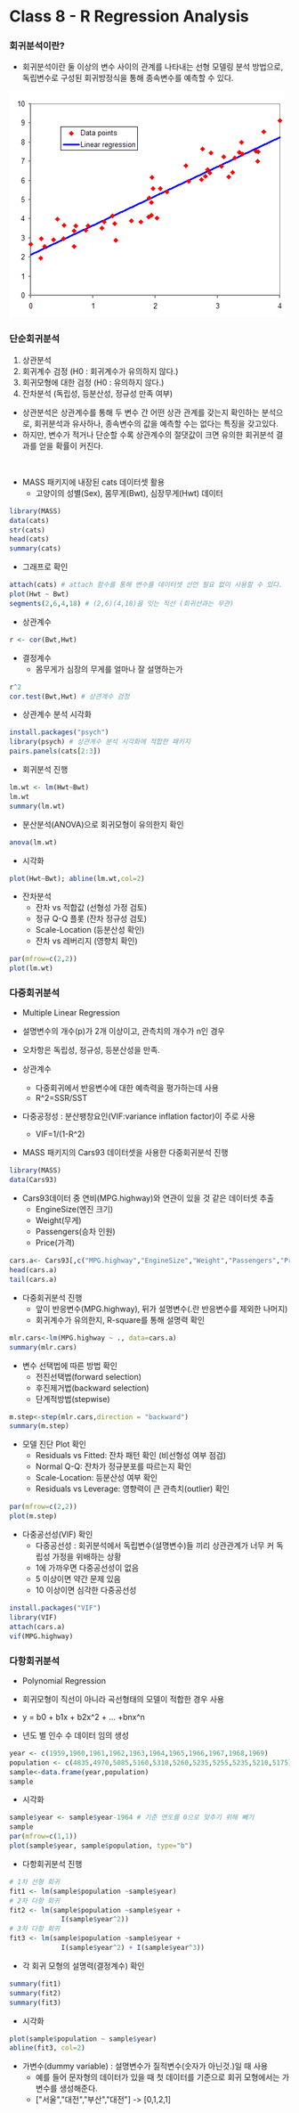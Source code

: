 # Class 8 - R Regression Analysis

### 회귀분석이란?

- 회귀분석이란 둘 이상의 변수 사이의 관계를 나타내는 선형 모델링 분석 방법으로, 독립변수로 구성된 회귀방정식을 통해 종속변수를 예측할 수 있다.

![jpg](../img/lm_image.png)

### 단순회귀분석

1. 상관분석
2. 회귀계수 검정 (H0 : 회귀계수가 유의하지 않다.)
3. 회귀모형에 대한 검정 (H0 : 유의하지 않다.)
4. 잔차분석 (독립성, 등분산성, 정규성 만족 여부)

- 상관분석은 상관계수를 통해 두 변수 간 어떤 상관 관계를 갖는지 확인하는 분석으로, 회귀분석과 유사하나, 종속변수의 값을 예측할 수는 없다는 특징을 갖고있다.
- 하지만, 변수가 적거나 단순할 수록 상관계수의 절댓값이 크면 유의한 회귀분석 결과를 얻을 확률이 커진다.

<br>

- MASS 패키지에 내장된 cats 데이터셋 활용
  - 고양이의 성별(Sex), 몸무게(Bwt), 심장무게(Hwt) 데이터

```r
library(MASS)
data(cats)
str(cats)
head(cats)
summary(cats)
```

- 그래프로 확인
```r
attach(cats) # attach 함수를 통해 변수를 데이터셋 선언 필요 없이 사용할 수 있다.
plot(Hwt ~ Bwt)
segments(2,6,4,18) # (2,6)(4,18)을 잇는 직선 (회귀선과는 무관)
```

- 상관계수
```r
r <- cor(Bwt,Hwt)
```

- 결정계수
  - 몸무게가 심장의 무게를 얼마나 잘 설명하는가
```r
r^2
cor.test(Bwt,Hwt) # 상관계수 검정
```

- 상관계수 분석 시각화
```r
install.packages("psych")
library(psych) # 상관계수 분석 시각화에 적합한 패키지
pairs.panels(cats[2:3])
```

- 회귀분석 진행

```r
lm.wt <- lm(Hwt~Bwt)
lm.wt
summary(lm.wt)
```

- 분산분석(ANOVA)으로 회귀모형이 유의한지 확인
```r
anova(lm.wt)
```

- 시각화
```r
plot(Hwt~Bwt); abline(lm.wt,col=2)
```

- 잔차분석
  - 잔차 vs 적합값 (선형성 가정 검토)
  - 정규 Q-Q 플롯 (잔차 정규성 검토)
  - Scale-Location (등분산성 확인)
  - 잔차 vs 레버리지 (영향치 확인)

```r
par(mfrow=c(2,2))
plot(lm.wt)
```

### 다중회귀분석

- Multiple Linear Regression
- 설명변수의 개수(p)가 2개 이상이고, 관측치의 개수가 n인 경우
- 오차항은 독립성, 정규성, 등분산성을 만족.
- 상관계수
  - 다중회귀에서 반응변수에 대한 예측력을 평가하는데 사용
  - R^2=SSR/SST
- 다중공정성 : 분산팽창요인(VIF:variance inflation factor)이 주로 사용
  - VIF=1/(1-R^2)

- MASS 패키지의 Cars93 데이터셋을 사용한 다중회귀분석 진행
```r
library(MASS)
data(Cars93)
```

- Cars93데이터 중 연비(MPG.highway)와 연관이 있을 것 같은 데이터셋 추출
  - EngineSize(엔진 크기)
  - Weight(무게)
  - Passengers(승차 인원)
  - Price(가격)

```r
cars.a<- Cars93[,c("MPG.highway","EngineSize","Weight","Passengers","Price")]
head(cars.a)
tail(cars.a)
```

- 다중회귀분석 진행
  - 앞이 반응변수(MPG.highway), 뒤가 설명변수(.란 반응변수를 제외한 나머지)
  - 회귀계수가 유의한지, R-square를 통해 설명력 확인
```r
mlr.cars<-lm(MPG.highway ~ ., data=cars.a)
summary(mlr.cars)
```

- 변수 선택법에 따른 방법 확인
  - 전진선택법(forward selection)
  - 후진제거법(backward selection)
  - 단계적방법(stepwise)
```r
m.step<-step(mlr.cars,direction = "backward")
summary(m.step)
```

- 모델 진단 Plot 확인
  - Residuals vs Fitted: 잔차 패턴 확인 (비선형성 여부 점검)
  - Normal Q-Q: 잔차가 정규분포를 따르는지 확인
  - Scale-Location: 등분산성 여부 확인
  - Residuals vs Leverage: 영향력이 큰 관측치(outlier) 확인
```r
par(mfrow=c(2,2))
plot(m.step)
```

- 다중공선성(VIF) 확인
  - 다중공선성 : 회귀분석에서 독립변수(설명변수)들 끼리 상관관계가 너무 커 독립성 가정을 위배하는 상황
  - 1에 가까우면 다중공선성이 없음
  - 5 이상이면 약간 문제 있음
  - 10 이상이면 심각한 다중공선성
```r
install.packages("VIF")
library(VIF)
attach(cars.a)
vif(MPG.highway)
```

### 다항회귀분석

- Polynomial Regression
- 회귀모형이 직선이 아니라 곡선형태의 모델이 적합한 경우 사용
- y = b0 + b1x + b2x^2 + ... +bnx^n

- 년도 별 인수 수 데이터 임의 생성
```r
year <- c(1959,1960,1961,1962,1963,1964,1965,1966,1967,1968,1969)
population <- c(4835,4970,5085,5160,5310,5260,5235,5255,5235,5210,5175)
sample<-data.frame(year,population)
sample
```

- 시각화
```r
sample$year <- sample$year-1964 # 기준 연도를 0으로 맞추기 위해 빼기
sample
par(mfrow=c(1,1))
plot(sample$year, sample$population, type="b")
```

- 다항회귀분석 진행
```r
# 1차 선형 회귀
fit1 <- lm(sample$population ~sample$year)
# 2차 다항 회귀
fit2 <- lm(sample$population ~sample$year +
             I(sample$year^2))
# 3차 다항 회귀
fit3 <- lm(sample$population ~sample$year +
             I(sample$year^2) + I(sample$year^3))
```

- 각 회귀 모형의 설명력(결정계수) 확인
```r
summary(fit1)
summary(fit2)
summary(fit3)
```

- 시각화
```r
plot(sample$population ~ sample$year)
abline(fit3, col=2)
```

- 가변수(dummy variable) : 설명변수가 질적변수(숫자가 아닌것.)일 때 사용
  - 예를 들어 문자형의 데이터가 있을 때 첫 데이터를 기준으로 회귀 모형에서는 가변수를 생성해준다.
  - ["서울","대전","부산","대전"] -> [0,1,2,1]